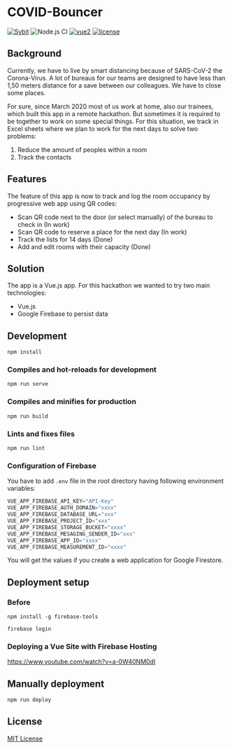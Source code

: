 # COVID-Bouncer
[![Sybit](https://img.shields.io/badge/-Sybit-b71583.svg)](https://www.sybit.de/)
![Node.js CI](https://github.com/Sybit-Education/COVID-Bouncer/workflows/Node.js%20CI/badge.svg)
[![vue2](https://img.shields.io/badge/vue-2.x-brightgreen.svg)](https://vuejs.org/)
[![license](https://img.shields.io/github/license/mashape/apistatus.svg)](https://github.com/Sybit-Education/COVID-Bouncer/blob/master/LICENSE)
## Background

Currently, we have to live by smart distancing because of SARS-CoV-2 the Corona-Virus.
A lot of bureaus for our teams are designed to have less than 1,50 meters distance for a save
between our colleagues. We have to close some places.

For sure, since March 2020 most of us work at home, also our trainees, which built
this app in a remote hackathon. But sometimes it is required to be together to work
on some special things. For this situation, we track in Excel sheets where we plan to work for the next days to solve two problems:

1. Reduce the amount of peoples within a room
2. Track the contacts

## Features

The feature of this app is now to track and log the room occupancy by progressive web app using
QR codes:

* Scan QR code next to the door (or select manually) of the bureau to check in (In work)
* Scan QR code to reserve a place for the next day (In work)
* Track the lists for 14 days (Done)
* Add and edit rooms with their capacity (Done)

## Solution

The app is a Vue.js app. For this hackathon we wanted to try two main technologies:

* Vue.js
* Google Firebase to persist data

## Development
```
npm install
```

### Compiles and hot-reloads for development
```
npm run serve
```

### Compiles and minifies for production
```
npm run build
```

### Lints and fixes files
```
npm run lint
```

### Configuration of Firebase

You have to add `.env` file in the root directory having following environment variables:

```javascript
VUE_APP_FIREBASE_API_KEY="API-Key"
VUE_APP_FIREBASE_AUTH_DOMAIN="xxxx"
VUE_APP_FIREBASE_DATABASE_URL="xxx"
VUE_APP_FIREBASE_PROJECT_ID="xxx"
VUE_APP_FIREBASE_STORAGE_BUCKET="xxxx"
VUE_APP_FIREBASE_MESAGING_SENDER_ID="xxx"
VUE_APP_FIREBASE_APP_ID="xxxx"
VUE_APP_FIREBASE_MEASUREMENT_ID="xxxx"
```
You will get the values if you create a web application for Google Firestore.

## Deployment setup
### Before 
```
npm install -g firebase-tools
```
```
firebase login
```
### Deploying a Vue Site with Firebase Hosting
https://www.youtube.com/watch?v=a-0W40NM0dI

## Manually deployment
```javascript
npm run deploy
```

## License

[MIT License](LICENSE)
